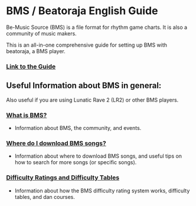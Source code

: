 # BMS / Beatoraja English Guide

Be-Music Source (BMS) is a file format for rhythm game charts. It is also a community of music makers.

This is an all-in-one comprehensive guide for setting up BMS with beatoraja, a BMS player.

### [Link to the Guide](https://github.com/wcko87/beatoraja-english-guide/wiki)

## Useful Information about BMS in general:
Also useful if you are using Lunatic Rave 2 (LR2) or other BMS players.

### [What is BMS?](https://github.com/wcko87/beatoraja-english-guide/wiki/BMS-Overview)
- Information about BMS, the community, and events.

### [Where do I download BMS songs?](https://github.com/wcko87/beatoraja-english-guide/wiki/Downloading-Songs#where-do-i-find-songs)
- Information about where to download BMS songs, and useful tips on how to search for more songs (or specific songs).

### [Difficulty Ratings and Difficulty Tables](https://github.com/wcko87/beatoraja-english-guide/wiki/Difficulty-Tables)
- Information about how the BMS difficulty rating system works, difficulty tables, and dan courses.
